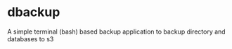 # dbackup
A simple terminal (bash) based backup application to backup directory and databases to s3
